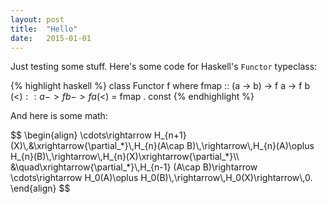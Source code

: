 ```yaml
---
layout: post
title:  "Hello"
date:   2015-01-01
---
```


Just testing some stuff. Here's some code for Haskell's `Functor` typeclass:

{% highlight haskell %}
class  Functor f  where
  fmap  :: (a -> b) -> f a -> f b
  (<$)  :: a -> f b -> f a
  (<$)  =  fmap . const
{% endhighlight %}



And here is some math:

<div>
$$
\begin{align} \cdots\rightarrow H_{n+1}(X)\,&\xrightarrow{\partial_*}\,H_{n}(A\cap B)\,\rightarrow\,H_{n}(A)\oplus H_{n}(B)\,\rightarrow\,H_{n}(X)\xrightarrow{\partial_*}\\ &\quad\xrightarrow{\partial_*}\,H_{n-1} (A\cap B)\rightarrow \cdots\rightarrow H_0(A)\oplus H_0(B)\,\rightarrow\,H_0(X)\rightarrow\,0. \end{align}
$$
</div>